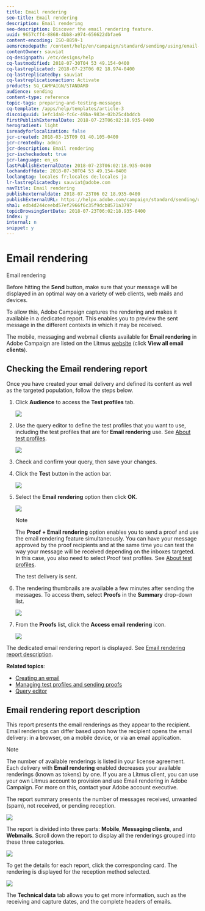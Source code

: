 ```yaml
---
title: Email rendering
seo-title: Email rendering
description: Email rendering
seo-description: Discover the email rendering feature.
uuid: 9657cff4-8868-4bb8-a974-656622dbfae6
content-encoding: ISO-8859-1
aemsrcnodepath: /content/help/en/campaign/standard/sending/using/email-rendering
contentOwner: sauviat
cq-designpath: /etc/designs/help
cq-lastmodified: 2018-07-30T04 53 49.154-0400
cq-lastreplicated: 2018-07-23T06 02 18.974-0400
cq-lastreplicatedby: sauviat
cq-lastreplicationaction: Activate
products: SG_CAMPAIGN/STANDARD
audience: sending
content-type: reference
topic-tags: preparing-and-testing-messages
cq-template: /apps/help/templates/article-3
discoiquuid: 1efc1da8-fc6c-49ba-983e-02b25c4bddcb
firstPublishExternalDate: 2018-07-23T06:02:18.935-0400
herogradient: light
isreadyforlocalization: false
jcr-created: 2018-03-15T09 01 40.105-0400
jcr-createdby: admin
jcr-description: Email rendering
jcr-ischeckedout: true
jcr-language: en_us
lastPublishExternalDate: 2018-07-23T06:02:18.935-0400
lochandoffdate: 2018-07-30T04 53 49.154-0400
loclangtag: locales fr;locales de;locales ja
lr-lastreplicatedby: sauviat@adobe.com
navTitle: Email rendering
publishexternaldate: 2018-07-23T06 02 18.935-0400
publishExternalURL: https://helpx.adobe.com/campaign/standard/sending/using/email-rendering.html
sha1: edb4d244ceebd57ef2966f6c35f9dcb8571a3797
topicBrowsingSortDate: 2018-07-23T06:02:18.935-0400
index: y
internal: n
snippet: y
---
```


# Email rendering

Email rendering

Before hitting the **Send** button, make sure that your message will be displayed in an optimal way on a variety of web clients, web mails and devices.

To allow this, Adobe Campaign captures the rendering and makes it available in a dedicated report. This enables you to preview the sent message in the different contexts in which it may be received.

The mobile, messaging and webmail clients available for **Email rendering** in Adobe Campaign are listed on the Litmus [website](https://litmus.com/email-testing) (click **View all email clients**).

## Checking the Email rendering report

Once you have created your email delivery and defined its content as well as the targeted population, follow the steps below.

1. Click **Audience** to access the **Test profiles** tab.

   ![](assets/email_rendering_05.png)

1. Use the query editor to define the test profiles that you want to use, including the test profiles that are for **Email rendering** use. See [About test profiles](../../sending/using/managing-test-profiles-and-sending-proofs.md#about-test-profiles).

   ![](assets/email_rendering_06.png)

1. Check and confirm your query, then save your changes.
1. Click the **Test** button in the action bar.

   ![](assets/email_rendering_07.png)

1. Select the **Email rendering** option then click **OK**.

   ![](assets/email_rendering_08.png)

   >[!NOTE]
   >
   >The **Proof + Email rendering** option enables you to send a proof and use the email rendering feature simultaneously. You can have your message approved by the proof recipients and at the same time you can test the way your message will be received depending on the inboxes targeted. In this case, you also need to select Proof test profiles. See [About test profiles](../../sending/using/managing-test-profiles-and-sending-proofs.md#about-test-profiles).

   The test delivery is sent.

1. The rendering thumbnails are available a few minutes after sending the messages. To access them, select **Proofs** in the **Summary** drop-down list.

   ![](assets/email_rendering_03.png)

1. From the **Proofs** list, click the **Access email rendering** icon.

   ![](assets/email_rendering_04.png)

The dedicated email rendering report is displayed. See [Email rendering report description](../../sending/using/email-rendering.md#email-rendering-report-description).

**Related topics**:

* [Creating an email](../../channels/using/creating-an-email.md)
* [Managing test profiles and sending proofs](../../sending/using/managing-test-profiles-and-sending-proofs.md)
* [Query editor](../../automating/using/editing-queries.md#about-query-editor)

## Email rendering report description

This report presents the email renderings as they appear to the recipient. Email renderings can differ based upon how the recipient opens the email delivery: in a browser, on a mobile device, or via an email application.

>[!NOTE]
>
>The number of available renderings is listed in your license agreement. Each delivery with **Email rendering** enabled decreases your available renderings (known as tokens) by one. If you are a Litmus client, you can use your own Litmus account to provision and use Email rendering in Adobe Campaign. For more on this, contact your Adobe account executive.

The report summary presents the number of messages received, unwanted (spam), not received, or pending reception.

![](assets/inbox_rendering_report.png)

The report is divided into three parts: **Mobile**, **Messaging clients**, and **Webmails**. Scroll down the report to display all the renderings grouped into these three categories.

![](assets/inbox_rendering_report_3.png)

To get the details for each report, click the corresponding card. The rendering is displayed for the reception method selected.

![](assets/inbox_rendering_report_2.png)

The **Technical data** tab allows you to get more information, such as the receiving and capture dates, and the complete headers of emails.

